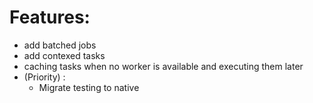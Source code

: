 # Features:
* add batched jobs
* add contexed tasks
* caching tasks when no worker is available and executing them later
* (Priority) :
    - Migrate testing to native

